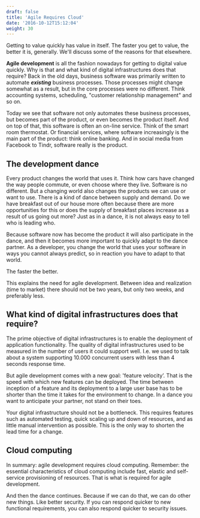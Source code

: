 ```yaml
---
draft: false
title: 'Agile Requires Cloud'
date: '2016-10-12T15:12:04'
weight: 30
---
```

Getting to value quickly has value in itself.
The faster you get to value, the better it is, generally.
We'll discuss some of the reasons for that elsewhere.

**Agile development** is all the fashion nowadays for getting to digital value quickly.
Why is that and what kind of digital infrastructures does that require?
Back in the old days, business software was primarily written to automate **_existing_** business processes. Those processes might change somewhat as a result, but in the core processes were no different. Think accounting systems, scheduling, "customer relationship management" and so on.

Today we see that software not only automates these business processes, but becomes part of the product, or even becomes the product itself. And on top of that, this software is often an on-line service. Think of the smart room thermostat.
Or financial services, where software increasingly is the main part of the product: think online banking. And in social media from Facebook to Tindr, software really is the product.

## The development dance

Every product changes the world that uses it. Think how cars have changed the way people commute, or even choose where they live. Software is no different. But a changing world also changes the products we can use or want to use. There is a kind of dance between supply and demand. Do we have breakfast out of our house more often because there are more opportunities for this or does the supply of breakfast places increase as a result of us going out more? Just as in a dance, it is not always easy to tell who is leading who.

Because software now has become the product it will also participate in the dance, and then it becomes more important to quickly adapt to the dance partner. As a developer, you change the world that uses your software in ways you cannot always predict, so in reaction you have to adapt to that world.

The faster the better.

This explains the need for agile development. Between idea and realization (time to market) there should not be two years, but only two weeks, and preferably less.

## What kind of digital infrastructures does that require?

The prime objective of digital infrastructures is to enable the deployment of application functionality. The quality of digital infrastructures used to be measured in the number of users it could support well. I.e. we used to talk about a system supporting 10.000 concurrent users with less than 4 seconds response time.

But agile development comes with a new goal: 'feature velocity’. That is the speed with which new features can be deployed. The time between inception of a feature and its deployment to a large user base has to be shorter than the time it takes for the environment to change. In a dance you want to anticipate your partner, not stand on their toes.

Your digital infrastructure should not be a bottleneck. This requires features such as automated testing, quick scaling up and down of resources, and as little manual intervention as possible. This is the only way to shorten the lead time for a change.

## Cloud computing

In summary: agile development requires cloud computing. Remember: the essential characteristics of cloud computing include fast, elastic and self-service provisioning of resources. That is what is required for agile development.

And then the dance continues. Because if we can do that, we can do other new things. Like better security. If you can respond quicker to new functional requirements, you can also respond quicker to security issues.
